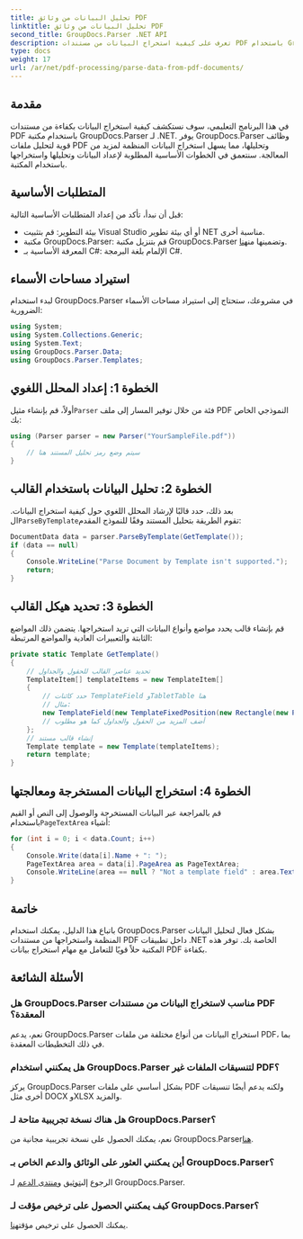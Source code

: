 ```yaml
---
title: تحليل البيانات من وثائق PDF
linktitle: تحليل البيانات من وثائق PDF
second_title: GroupDocs.Parser .NET API
description: تعرف على كيفية استخراج البيانات من مستندات PDF باستخدام GroupDocs.Parser لـ .NET. اتبع دليلنا خطوة بخطوة لتحليل ملفات PDF ومعالجتها بكفاءة.
type: docs
weight: 17
url: /ar/net/pdf-processing/parse-data-from-pdf-documents/
---
```

## مقدمة
في هذا البرنامج التعليمي، سوف نستكشف كيفية استخراج البيانات بكفاءة من مستندات PDF باستخدام مكتبة GroupDocs.Parser لـ .NET. يوفر GroupDocs.Parser وظائف قوية لتحليل ملفات PDF وتحليلها، مما يسهل استخراج البيانات المنظمة لمزيد من المعالجة. سنتعمق في الخطوات الأساسية المطلوبة لإعداد البيانات وتحليلها واستخراجها باستخدام المكتبة.
## المتطلبات الأساسية
قبل أن نبدأ، تأكد من إعداد المتطلبات الأساسية التالية:
- بيئة التطوير: قم بتثبيت Visual Studio أو أي بيئة تطوير NET مناسبة أخرى.
-  مكتبة GroupDocs.Parser: قم بتنزيل مكتبة GroupDocs.Parser وتضمينها من[هنا](https://releases.groupdocs.com/parser/net/).
- المعرفة الأساسية بـ C#: الإلمام بلغة البرمجة C#.

## استيراد مساحات الأسماء
لبدء استخدام GroupDocs.Parser في مشروعك، ستحتاج إلى استيراد مساحات الأسماء الضرورية:
```csharp
using System;
using System.Collections.Generic;
using System.Text;
using GroupDocs.Parser.Data;
using GroupDocs.Parser.Templates;
```
## الخطوة 1: إعداد المحلل اللغوي
 أولاً، قم بإنشاء مثيل`Parser` فئة من خلال توفير المسار إلى ملف PDF النموذجي الخاص بك:
```csharp
using (Parser parser = new Parser("YourSampleFile.pdf"))
{
    // سيتم وضع رمز تحليل المستند هنا
}
```
## الخطوة 2: تحليل البيانات باستخدام القالب
 بعد ذلك، حدد قالبًا لإرشاد المحلل اللغوي حول كيفية استخراج البيانات. ال`ParseByTemplate`تقوم الطريقة بتحليل المستند وفقًا للنموذج المقدم:
```csharp
DocumentData data = parser.ParseByTemplate(GetTemplate());
if (data == null)
{
    Console.WriteLine("Parse Document by Template isn't supported.");
    return;
}
```
## الخطوة 3: تحديد هيكل القالب
قم بإنشاء قالب يحدد مواضع وأنواع البيانات التي تريد استخراجها. يتضمن ذلك المواضع الثابتة والتعبيرات العادية والمواضع المرتبطة:
```csharp
private static Template GetTemplate()
{
    // تحديد عناصر القالب للحقول والجداول
    TemplateItem[] templateItems = new TemplateItem[]
    {
        // حدد كائنات TemplateField وTabletTable هنا
        // مثال:
        new TemplateField(new TemplateFixedPosition(new Rectangle(new Point(35, 135), new Size(100, 10))), "FromCompany"),
        // أضف المزيد من الحقول والجداول كما هو مطلوب
    };
    // إنشاء قالب مستند
    Template template = new Template(templateItems);
    return template;
}
```
## الخطوة 4: استخراج البيانات المستخرجة ومعالجتها
 قم بالمراجعة عبر البيانات المستخرجة والوصول إلى النص أو القيم باستخدام`PageTextArea` أشياء:
```csharp
for (int i = 0; i < data.Count; i++)
{
    Console.Write(data[i].Name + ": ");
    PageTextArea area = data[i].PageArea as PageTextArea;
    Console.WriteLine(area == null ? "Not a template field" : area.Text);
}
```

## خاتمة
باتباع هذا الدليل، يمكنك استخدام GroupDocs.Parser بشكل فعال لتحليل البيانات المنظمة واستخراجها من مستندات PDF داخل تطبيقات .NET الخاصة بك. توفر هذه المكتبة حلاً قويًا للتعامل مع مهام استخراج بيانات PDF بكفاءة.
## الأسئلة الشائعة
### هل GroupDocs.Parser مناسب لاستخراج البيانات من مستندات PDF المعقدة؟
نعم، يدعم GroupDocs.Parser استخراج البيانات من أنواع مختلفة من ملفات PDF، بما في ذلك التخطيطات المعقدة.
### هل يمكنني استخدام GroupDocs.Parser لتنسيقات الملفات غير PDF؟
يركز GroupDocs.Parser بشكل أساسي على ملفات PDF ولكنه يدعم أيضًا تنسيقات أخرى مثل DOCX وXLSX والمزيد.
### هل هناك نسخة تجريبية متاحة لـ GroupDocs.Parser؟
 نعم، يمكنك الحصول على نسخة تجريبية مجانية من GroupDocs.Parser[هنا](https://releases.groupdocs.com/).
### أين يمكنني العثور على الوثائق والدعم الخاص بـ GroupDocs.Parser؟
 الرجوع إلى[توثيق](https://reference.groupdocs.com/parser/net/) و[منتدى الدعم](https://forum.groupdocs.com/c/parser/17) لـ GroupDocs.Parser.
### كيف يمكنني الحصول على ترخيص مؤقت لـ GroupDocs.Parser؟
 يمكنك الحصول على ترخيص مؤقت[هنا](https://purchase.groupdocs.com/temporary-license/).